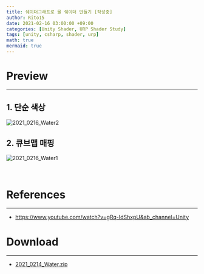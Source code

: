 ```yaml
---
title: 쉐이더그래프로 물 쉐이더 만들기 [작성중]
author: Rito15
date: 2021-02-16 03:00:00 +09:00
categories: [Unity Shader, URP Shader Study]
tags: [unity, csharp, shader, urp]
math: true
mermaid: true
---
```


# Preview
---

## 1. 단순 색상

![2021_0216_Water2](https://user-images.githubusercontent.com/42164422/107981710-f99e9880-7005-11eb-8b6d-98d1c2af1f55.gif)

## 2. 큐브맵 매핑

![2021_0216_Water1](https://user-images.githubusercontent.com/42164422/107981716-fe634c80-7005-11eb-80e3-214674704c0d.gif)



<br>

# References
---
- <https://www.youtube.com/watch?v=gRq-IdShxpU&ab_channel=Unity>

# Download
---
- [2021_0214_Water.zip](https://github.com/rito15/Images/files/5983390/2021_0214_Water.zip)